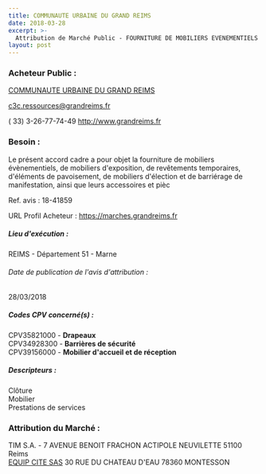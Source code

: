 ```yaml
---
title: COMMUNAUTE URBAINE DU GRAND REIMS
date: 2018-03-28
excerpt: >-
  Attribution de Marché Public - FOURNITURE DE MOBILIERS EVENEMENTIELS
layout: post
---
```


### Acheteur Public : 
<a href="/acheteur-133/siren-200067213"> COMMUNAUTE URBAINE DU GRAND REIMS</a><br/>



c3c.ressources@grandreims.fr

( 33) 3-26-77-74-49
http://www.grandreims.fr
### Besoin :

Le présent accord cadre a pour objet la fourniture de mobiliers évènementiels, de mobiliers d'exposition, de revêtements temporaires, d'éléments de pavoisement, de mobiliers d'élection et de barriérage de manifestation, ainsi que leurs accessoires et pièc

Ref. avis : 18-41859

URL Profil Acheteur : https://marches.grandreims.fr

##### Lieu d'exécution :

REIMS - Département 51 - Marne

###### Date de publication de l'avis d'attribution : 
28/03/2018

##### Codes CPV concerné(s) :
CPV35821000 - **Drapeaux** <br/>
CPV34928300 - **Barrières de sécurité** <br/>
CPV39156000 - **Mobilier d'accueil et de réception** <br/>

##### Descripteurs :
Clôture <br/>
Mobilier <br/>
Prestations de services <br/>

### Attribution du Marché :
TIM S.A. - 7 AVENUE BENOIT FRACHON ACTIPOLE NEUVILETTE 51100 Reims <br/>
<a href="/entreprise-552/siren-383446721"> EQUIP CITE SAS</a>    30 RUE DU CHATEAU D'EAU 78360 MONTESSON <br/>
